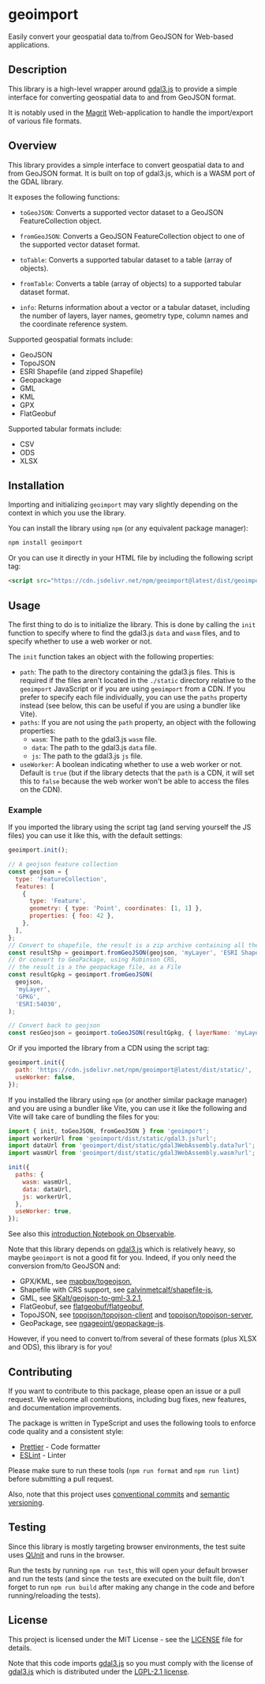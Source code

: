 # geoimport

Easily convert your geospatial data to/from GeoJSON for Web-based applications.

## Description

This library is a high-level wrapper around [gdal3.js](https://github.com/bugra9/gdal3.js) to provide a simple
interface for converting geospatial data to and from GeoJSON format.

It is notably used in the [Magrit](https://github.com/riatelab/magrit) Web-application to handle
the import/export of various file formats.

## Overview

This library provides a simple interface to convert geospatial data to and from GeoJSON format.
It is built on top of gdal3.js, which is a WASM port of the GDAL library.

It exposes the following functions:

- `toGeoJSON`: Converts a supported vector dataset to a GeoJSON FeatureCollection object.
- `fromGeoJSON`: Converts a GeoJSON FeatureCollection object to one of the supported vector dataset format.

- `toTable`: Converts a supported tabular dataset to a table (array of objects).
- `fromTable`: Converts a table (array of objects) to a supported tabular dataset format.

- `info`: Returns information about a vector or a tabular dataset, including the number of layers,
  layer names, geometry type, column names and the coordinate reference system.

Supported geospatial formats include:

- GeoJSON
- TopoJSON
- ESRI Shapefile (and zipped Shapefile)
- Geopackage
- GML
- KML
- GPX
- FlatGeobuf

Supported tabular formats include:

- CSV
- ODS
- XLSX

## Installation

Importing and initializing `geoimport` may vary slightly depending on the context in which
you use the library.

You can install the library using `npm` (or any equivalent package manager):

```bash
npm install geoimport
```

Or you can use it directly in your HTML file by including the following script tag:

```html
<script src="https://cdn.jsdelivr.net/npm/geoimport@latest/dist/geoimport.min.js"></script>
```

## Usage

The first thing to do is to initialize the library. This is done by calling the `init` function to specify where
to find the gdal3.js `data` and `wasm` files, and to specify whether to use a web worker or not.

The `init` function takes an object with the following properties:
- `path`: The path to the directory containing the gdal3.js files. This is required if the files aren't located in the
  `./static` directory relative to the `geoimport` JavaScript or if you are using `geoimport` from a CDN.
  If you prefer to specify each file individually, you can use the `paths` property instead (see below, this can
  be useful if you are using a bundler like Vite).
- `paths`: If you are not using the `path` property, an object with the following properties:
  - `wasm`: The path to the gdal3.js `wasm` file.
  - `data`: The path to the gdal3.js `data` file.
  - `js`: The path to the gdal3.js `js` file.
- `useWorker`: A boolean indicating whether to use a web worker or not. Default is `true` (but if the library detects
  that the `path` is a CDN, it will set this to `false`
  because the web worker won't be able to access the files on the CDN).

### Example

If you imported the library using the script tag (and serving yourself the JS files) you can use it like this,
with the default settings:

```js
geoimport.init();

// A geojson feature collection
const geojson = {
  type: 'FeatureCollection',
  features: [
    {
      type: 'Feature',
      geometry: { type: 'Point', coordinates: [1, 1] },
      properties: { foo: 42 },
    },
  ],
};
// Convert to shapefile, the result is a zip archive containing all the layers, as a File
const resultShp = geoimport.fromGeoJSON(geojson, 'myLayer', 'ESRI Shapefile');
// Or convert to GeoPackage, using Robinson CRS,
// the result is a the geopackage file, as a File
const resultGpkg = geoimport.fromGeoJSON(
  geojson,
  'myLayer',
  'GPKG',
  'ESRI:54030',
);

// Convert back to geojson
const resGeojson = geoimport.toGeoJSON(resultGpkg, { layerName: 'myLayer' });
```

Or if you imported the library from a CDN using the script tag:

```js
geoimport.init({
  path: 'https://cdn.jsdelivr.net/npm/geoimport@latest/dist/static/',
  useWorker: false,
});

```

If you installed the library using `npm` (or another similar package manager) and you are using a bundler like Vite,
you can use it like the following  and Vite will take care of bundling the files for you:

```js
import { init, toGeoJSON, fromGeoJSON } from 'geoimport';
import workerUrl from 'geoimport/dist/static/gdal3.js?url';
import dataUrl from 'geoimport/dist/static/gdal3WebAssembly.data?url';
import wasmUrl from 'geoimport/dist/static/gdal3WebAssembly.wasm?url';

init({
  paths: {
    wasm: wasmUrl,
    data: dataUrl,
    js: workerUrl,
  },
  useWorker: true,
});
```

See also this [introduction Notebook on Observable](https://observablehq.com/@mthh/hello-geoimport).

Note that this library depends on [gdal3.js](https://github.com/bugra9/gdal3.js) which is relatively heavy,
so maybe `geoimport` is not a good fit for you. Indeed, if you only need the conversion from/to GeoJSON and:

- GPX/KML, see [mapbox/togeojson](https://github.com/mapbox/togeojson),
- Shapefile with CRS support, see [calvinmetcalf/shapefile-js](https://github.com/calvinmetcalf/shapefile-js),
- GML, see [SKalt/geojson-to-gml-3.2.1](https://github.com/SKalt/geojson-to-gml-3.2.1),
- FlatGeobuf, see [flatgeobuf/flatgeobuf](https://github.com/flatgeobuf/flatgeobuf),
- TopoJSON, see [topojson/topojson-client](https://github.com/topojson/topojson-client/) and [topojson/topojson-server](https://github.com/topojson/topojson-server/),
- GeoPackage, see [ngageoint/geopackage-js](https://github.com/ngageoint/geopackage-js).

However, if you need to convert to/from several of these formats (plus XLSX and ODS), this library is for you!

## Contributing

If you want to contribute to this package, please open an issue or a pull request.
We welcome all contributions, including bug fixes, new features, and documentation improvements.

The package is written in TypeScript and uses the following tools to enforce code quality and a consistent style:

- [Prettier](https://prettier.io/) - Code formatter
- [ESLint](https://eslint.org/) - Linter

Please make sure to run these tools (`npm run format` and `npm run lint`) before submitting a pull request.

Also, note that this project uses [conventional commits](https://www.conventionalcommits.org/en/v1.0.0/)
and [semantic versioning](https://semver.org/).

## Testing

Since this library is mostly targeting browser environments, the test suite uses [QUnit](https://qunitjs.com/) and runs in the browser.

Run the tests by running `npm run test`, this will open your default browser and run the tests (and since the tests are executed on the built file,
don't forget to run `npm run build` after making any change in the code and before running/reloading the tests).

## License

This project is licensed under the MIT License - see the [LICENSE](LICENSE) file for details.

Note that this code imports [gdal3.js](https://github.com/bugra9/gdal3.js) so you must comply with the license of
[gdal3.js](https://github.com/bugra9/gdal3.js/blob/master/LICENSE)
which is distributed under the [LGPL-2.1 license](https://www.gnu.org/licenses/old-licenses/lgpl-2.1.html).
